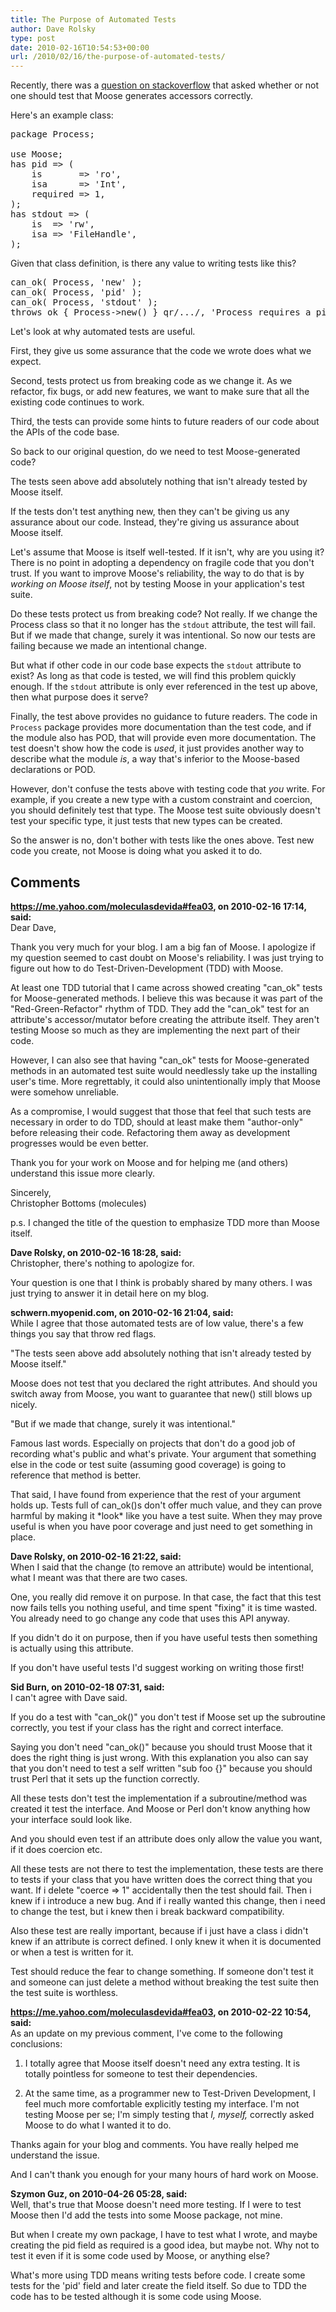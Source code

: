 ```yaml
---
title: The Purpose of Automated Tests
author: Dave Rolsky
type: post
date: 2010-02-16T10:54:53+00:00
url: /2010/02/16/the-purpose-of-automated-tests/
---
```

Recently, there was a [question on stackoverflow][1] that asked whether or not one should test that Moose generates accessors correctly.

Here's an example class:

<pre class="lang:perl">package Process;

use Moose;
has pid => (
    is       => 'ro',
    isa      => 'Int',
    required => 1,
);
has stdout => (
    is  => 'rw',
    isa => 'FileHandle',
);
</pre>

Given that class definition, is there any value to writing tests like this?

<pre class="lang:perl">can_ok( Process, 'new' );
can_ok( Process, 'pid' );
can_ok( Process, 'stdout' );
throws_ok { Process->new() } qr/.../, 'Process requires a pid';
</pre>

Let's look at why automated tests are useful.

First, they give us some assurance that the code we wrote does what we expect.

Second, tests protect us from breaking code as we change it. As we refactor, fix bugs, or add new features, we want to make sure that all the existing code continues to work.

Third, the tests can provide some hints to future readers of our code about the APIs of the code base.

So back to our original question, do we need to test Moose-generated code?

The tests seen above add absolutely nothing that isn't already tested by Moose itself.

If the tests don't test anything new, then they can't be giving us any assurance about our code. Instead, they're giving us assurance about Moose itself.

Let's assume that Moose is itself well-tested. If it isn't, why are you using it? There is no point in adopting a dependency on fragile code that you don't trust. If you want to improve Moose's reliability, the way to do that is by _working on Moose itself_, not by testing Moose in your application's test suite.

Do these tests protect us from breaking code? Not really. If we change the Process class so that it no longer has the `stdout` attribute, the test will fail. But if we made that change, surely it was intentional. So now our tests are failing because we made an intentional change.

But what if other code in our code base expects the `stdout` attribute to exist? As long as that code is tested, we will find this problem quickly enough. If the `stdout` attribute is only ever referenced in the test up above, then what purpose does it serve?

Finally, the test above provides no guidance to future readers. The code in `Process` package provides more documentation than the test code, and if the module also has POD, that will provide even more documentation. The test doesn't show how the code is _used_, it just provides another way to describe what the module _is_, a way that's inferior to the Moose-based declarations or POD.

However, don't confuse the tests above with testing code that _you_ write. For example, if you create a new type with a custom constraint and coercion, you should definitely test that type. The Moose test suite obviously doesn't test your specific type, it just tests that new types can be created.

So the answer is no, don't bother with tests like the ones above. Test new code you create, not Moose is doing what you asked it to do.

 [1]: http://stackoverflow.com/questions/2269478/how-much-do-i-need-to-test-moose-and-moosexfollowpbp-generated-methods/2270518

## Comments

**https://me.yahoo.com/moleculasdevida#fea03, on 2010-02-16 17:14, said:**  
Dear Dave,

Thank you very much for your blog. I am a big fan of Moose. I apologize if my question seemed to cast doubt on Moose's reliability. I was just trying to figure out how to do Test-Driven-Development (TDD) with Moose. 

At least one TDD tutorial that I came across showed creating "can\_ok" tests for Moose-generated methods. I believe this was because it was part of the "Red-Green-Refactor" rhythm of TDD. They add the "can\_ok" test for an attribute's accessor/mutator before creating the attribute itself. They aren't testing Moose so much as they are implementing the next part of their code.

However, I can also see that having "can_ok" tests for Moose-generated methods in an automated test suite would needlessly take up the installing user's time. More regrettably, it could also unintentionally imply that Moose were somehow unreliable. 

As a compromise, I would suggest that those that feel that such tests are necessary in order to do TDD, should at least make them "author-only" before releasing their code. Refactoring them away as development progresses would be even better.

Thank you for your work on Moose and for helping me (and others) understand this issue more clearly.

Sincerely,  
Christopher Bottoms (molecules)

p.s. I changed the title of the question to emphasize TDD more than Moose itself.

**Dave Rolsky, on 2010-02-16 18:28, said:**  
Christopher, there's nothing to apologize for.

Your question is one that I think is probably shared by many others. I was just trying to answer it in detail here on my blog.

**schwern.myopenid.com, on 2010-02-16 21:04, said:**  
While I agree that those automated tests are of low value, there's a few things you say that throw red flags.

"The tests seen above add absolutely nothing that isn't already tested by Moose itself."

Moose does not test that you declared the right attributes. And should you switch away from Moose, you want to guarantee that new() still blows up nicely.

"But if we made that change, surely it was intentional."

Famous last words. Especially on projects that don't do a good job of recording what's public and what's private. Your argument that something else in the code or test suite (assuming good coverage) is going to reference that method is better.

That said, I have found from experience that the rest of your argument holds up. Tests full of can_ok()s don't offer much value, and they can prove harmful by making it \*look\* like you have a test suite. When they may prove useful is when you have poor coverage and just need to get something in place.

**Dave Rolsky, on 2010-02-16 21:22, said:**  
When I said that the change (to remove an attribute) would be intentional, what I meant was that there are two cases.

One, you really did remove it on purpose. In that case, the fact that this test now fails tells you nothing useful, and time spent "fixing" it is time wasted. You already need to go change any code that uses this API anyway.

If you didn't do it on purpose, then if you have useful tests then something is actually using this attribute.

If you don't have useful tests I'd suggest working on writing those first!

**Sid Burn, on 2010-02-18 07:31, said:**  
I can't agree with Dave said.

If you do a test with "can_ok()" you don't test if Moose set up the subroutine correctly, you test if your class has the right and correct interface.

Saying you don't need "can_ok()" because you should trust Moose that it does the right thing is just wrong. With this explanation you also can say that you don't need to test a self written "sub foo {}" because you should trust Perl that it sets up the function correctly. 

All these tests don't test the implementation if a subroutine/method was created it test the interface. And Moose or Perl don't know anything how your interface sould look like.

And you should even test if an attribute does only allow the value you want, if it does coercion etc.

All these tests are not there to test the implementation, these tests are there to tests if your class that you have written does the correct thing that you want. If i delete "coerce => 1" accidentally then the test should fail. Then i knew if i introduce a new bug. And if i really wanted this change, then i need to change the test, but i knew then i break backward compatibility.

Also these test are really important, because if i just have a class i didn't knew if an attribute is correct defined. I only knew it when it is documented or when a test is written for it.

Test should reduce the fear to change something. If someone don't test it and someone can just delete a method without breaking the test suite then the test suite is worthless.

**https://me.yahoo.com/moleculasdevida#fea03, on 2010-02-22 10:54, said:**  
As an update on my previous comment, I've come to the following conclusions:

1. I totally agree that Moose itself doesn't need any extra testing. It is totally pointless for someone to test their dependencies.

2. At the same time, as a programmer new to Test-Driven Development, I feel much more comfortable explicitly testing my interface. I'm not testing Moose per se; I'm simply testing that _I, myself,_ correctly asked Moose to do what I wanted it to do.

Thanks again for your blog and comments. You have really helped me understand the issue. 

And I can't thank you enough for your many hours of hard work on Moose.

**Szymon Guz, on 2010-04-26 05:28, said:**  
Well, that's true that Moose doesn't need more testing. If I were to test Moose then I'd add the tests into some Moose package, not mine.

But when I create my own package, I have to test what I wrote, and maybe creating the pid field as required is a good idea, but maybe not. Why not to test it even if it is some code used by Moose, or anything else?

What's more using TDD means writing tests before code. I create some tests for the 'pid' field and later create the field itself. So due to TDD the code has to be tested although it is some code using Moose.